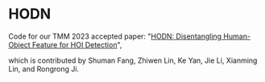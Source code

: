 # HODN

Code for our TMM 2023 accepted paper: "[HODN: Disentangling Human-Object Feature for HOI Detection](https://arxiv.org/abs/2308.10158)", 

which is contributed by Shuman Fang, Zhiwen Lin, Ke Yan, Jie Li, Xianming Lin, and Rongrong Ji.
